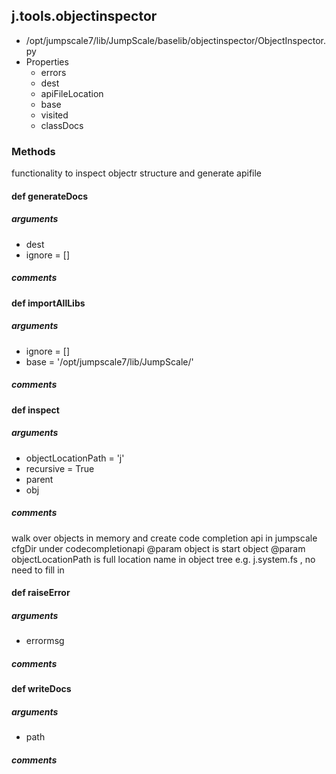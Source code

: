 ## j.tools.objectinspector

- /opt/jumpscale7/lib/JumpScale/baselib/objectinspector/ObjectInspector.py
- Properties
    - errors
    - dest
    - apiFileLocation
    - base
    - visited
    - classDocs

### Methods

functionality to inspect objectr structure and generate apifile

#### def generateDocs 
##### arguments

- dest
- ignore = []

##### comments

#### def importAllLibs 
##### arguments

- ignore = []
- base = '/opt/jumpscale7/lib/JumpScale/'

##### comments

#### def inspect 
##### arguments

- objectLocationPath = 'j'
- recursive = True
- parent
- obj

##### comments

walk over objects in memory and create code completion api in jumpscale cfgDir under codecompletionapi
@param object is start object
@param objectLocationPath is full location name in object tree e.g. j.system.fs , no need to fill in

#### def raiseError 
##### arguments

- errormsg

##### comments

#### def writeDocs 
##### arguments

- path

##### comments

